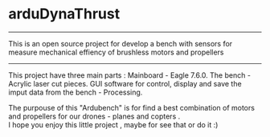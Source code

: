 # arduDynaThrust
**********************************************************************************************************************************
This is an open source project for develop a bench with sensors for measure mechanical effiency of brushless motors and propellers
**********************************************************************************************************************************
This project have three main parts :
Mainboard - Eagle 7.6.0. 
The bench - Acrylic laser cut pieces.
GUI software for control, display and save the imput data from the bench - Processing.

The purpouse of this "Ardubench" is for find a best combination of motors and propellers for our drones - planes and copters .  
I hope you enjoy this little project , maybe for see that or do it :) 
